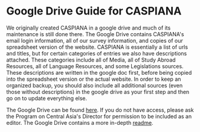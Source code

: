 # Google Drive Guide for CASPIANA
We originally created CASPIANA in a google drive and much of its maintenance is still done there. The Google Drive contains CASPIANA's email login information, all of our survey information, and copies of our spreadsheet version of the website. CASPIANA is essentially a list of urls and titles, but for certain categories of entries we also have descriptions attached. These categories include all of Media, all of Study Abroad Resources, all of Language Resources, and some Legislations sources. These descriptions are written in the google doc first, before being copied into the spreadsheet version or the actual website. In order to keep an organized backup, you should also include all additional sources (even those without descriptions) in the google drive as your first step and then go on to update everything else. 

The Google Drive can be found [here](https://drive.google.com/drive/u/0/folders/1F9d276yZIAbxa8VA8c3YGIKhDlQEaS8f). If you do not have access, please ask the Program on Central Asia's Director for permission to be included as an editor. The Google Drive contains a more in-depth [readme](https://docs.google.com/document/d/1Il0Rp2RxFPrZl7G81kY2Skkbm1jGexYa_IDdpDEILhc/edit). 

